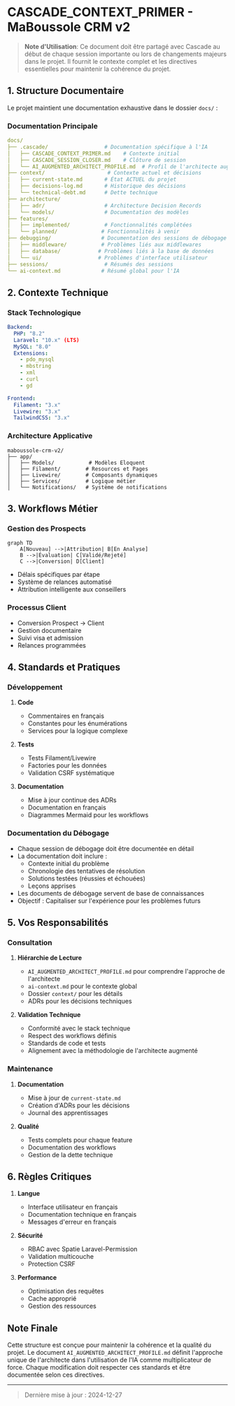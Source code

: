 # CASCADE_CONTEXT_PRIMER - MaBoussole CRM v2

> **Note d'Utilisation**: Ce document doit être partagé avec Cascade au début de chaque session importante ou lors de changements majeurs dans le projet. Il fournit le contexte complet et les directives essentielles pour maintenir la cohérence du projet.

## 1. Structure Documentaire
Le projet maintient une documentation exhaustive dans le dossier `docs/` :

### Documentation Principale
```yaml
docs/
├── .cascade/                  # Documentation spécifique à l'IA
│   ├── CASCADE_CONTEXT_PRIMER.md    # Contexte initial
│   ├── CASCADE_SESSION_CLOSER.md    # Clôture de session
│   └── AI_AUGMENTED_ARCHITECT_PROFILE.md  # Profil de l'architecte augmenté
├── context/                    # Contexte actuel et décisions
│   ├── current-state.md       # État ACTUEL du projet
│   ├── decisions-log.md       # Historique des décisions
│   └── technical-debt.md      # Dette technique
├── architecture/
│   ├── adr/                   # Architecture Decision Records
│   └── models/                # Documentation des modèles
├── features/
│   ├── implemented/           # Fonctionnalités complétées
│   └── planned/              # Fonctionnalités à venir
├── debugging/                # Documentation des sessions de débogage
│   ├── middleware/           # Problèmes liés aux middlewares
│   ├── database/            # Problèmes liés à la base de données
│   └── ui/                  # Problèmes d'interface utilisateur
├── sessions/                  # Résumés des sessions
└── ai-context.md             # Résumé global pour l'IA
```

## 2. Contexte Technique

### Stack Technologique
```yaml
Backend:
  PHP: "8.2"
  Laravel: "10.x" (LTS)
  MySQL: "8.0"
  Extensions:
    - pdo_mysql
    - mbstring
    - xml
    - curl
    - gd

Frontend:
  Filament: "3.x"
  Livewire: "3.x"
  TailwindCSS: "3.x"
```

### Architecture Applicative
```
maboussole-crm-v2/
├── app/
│   ├── Models/           # Modèles Eloquent
│   ├── Filament/        # Resources et Pages
│   ├── Livewire/        # Composants dynamiques
│   ├── Services/        # Logique métier
│   └── Notifications/   # Système de notifications
```

## 3. Workflows Métier

### Gestion des Prospects
```mermaid
graph TD
    A[Nouveau] -->|Attribution| B[En Analyse]
    B -->|Évaluation| C[Validé/Rejeté]
    C -->|Conversion| D[Client]
```
- Délais spécifiques par étape
- Système de relances automatisé
- Attribution intelligente aux conseillers

### Processus Client
- Conversion Prospect → Client
- Gestion documentaire
- Suivi visa et admission
- Relances programmées

## 4. Standards et Pratiques

### Développement
1. **Code**
   - Commentaires en français
   - Constantes pour les énumérations
   - Services pour la logique complexe

2. **Tests**
   - Tests Filament/Livewire
   - Factories pour les données
   - Validation CSRF systématique

3. **Documentation**
   - Mise à jour continue des ADRs
   - Documentation en français
   - Diagrammes Mermaid pour les workflows

### Documentation du Débogage
- Chaque session de débogage doit être documentée en détail
- La documentation doit inclure :
  - Contexte initial du problème
  - Chronologie des tentatives de résolution
  - Solutions testées (réussies et échouées)
  - Leçons apprises
- Les documents de débogage servent de base de connaissances
- Objectif : Capitaliser sur l'expérience pour les problèmes futurs

## 5. Vos Responsabilités

### Consultation
1. **Hiérarchie de Lecture**
   - `AI_AUGMENTED_ARCHITECT_PROFILE.md` pour comprendre l'approche de l'architecte
   - `ai-context.md` pour le contexte global
   - Dossier `context/` pour les détails
   - ADRs pour les décisions techniques

2. **Validation Technique**
   - Conformité avec le stack technique
   - Respect des workflows définis
   - Standards de code et tests
   - Alignement avec la méthodologie de l'architecte augmenté

### Maintenance
1. **Documentation**
   - Mise à jour de `current-state.md`
   - Création d'ADRs pour les décisions
   - Journal des apprentissages

2. **Qualité**
   - Tests complets pour chaque feature
   - Documentation des workflows
   - Gestion de la dette technique

## 6. Règles Critiques

1. **Langue**
   - Interface utilisateur en français
   - Documentation technique en français
   - Messages d'erreur en français

2. **Sécurité**
   - RBAC avec Spatie Laravel-Permission
   - Validation multicouche
   - Protection CSRF

3. **Performance**
   - Optimisation des requêtes
   - Cache approprié
   - Gestion des ressources

## Note Finale
Cette structure est conçue pour maintenir la cohérence et la qualité du projet. Le document `AI_AUGMENTED_ARCHITECT_PROFILE.md` définit l'approche unique de l'architecte dans l'utilisation de l'IA comme multiplicateur de force. Chaque modification doit respecter ces standards et être documentée selon ces directives.

---
> Dernière mise à jour : 2024-12-27

